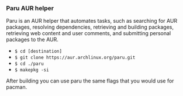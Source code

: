 ### Paru AUR helper

Paru is an AUR helper that automates tasks, such as searching for AUR packages, resolving dependencies, retrieving and building packages, retrieving web content and user comments, and submitting personal packages to the AUR.

- `$ cd [destination]`
- `$ git clone https://aur.archlinux.org/paru.git`
- `$ cd ./paru`
- `$ makepkg -si`

After building you can use paru the same flags that you would use for pacman.
